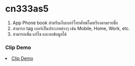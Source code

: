 # cn333as5
<ol>
<li>App Phone book สำหรับเก็บเบอร์โทรศัทพ์โดยเรียงตามรายชื่อ</li>
<li>สามารถ tag เบอร์เป็นประเภทต่างๆ เช่น Mobile, Home, Work, etc.</li>
<li>สามารถเพิ่ม แก้ไข และลบข้อมูลได้</li>
</ol>
  
### Clip Demo
<li><a href="https://youtu.be/u8HG67aily8">Clip Demo</a></li>

